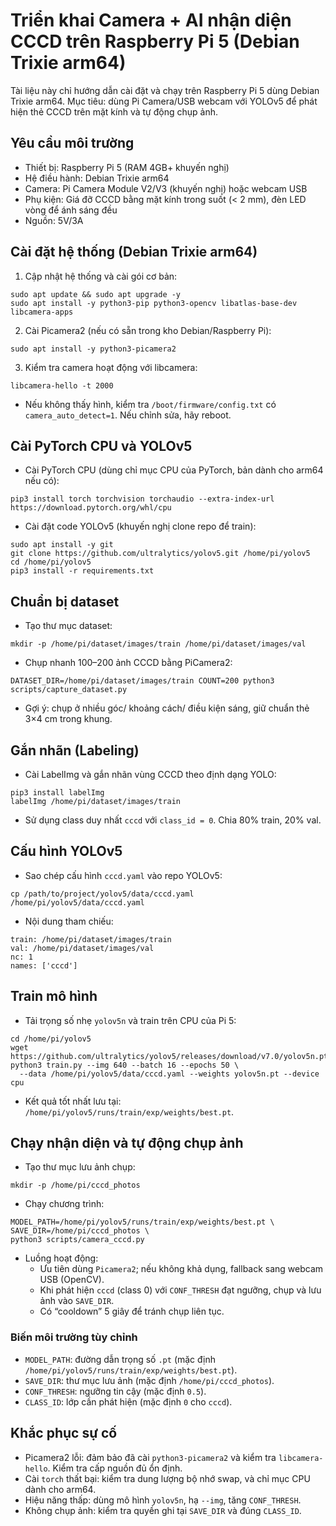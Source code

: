 # Triển khai Camera + AI nhận diện CCCD trên Raspberry Pi 5 (Debian Trixie arm64)

Tài liệu này chỉ hướng dẫn cài đặt và chạy trên Raspberry Pi 5 dùng Debian Trixie arm64. Mục tiêu: dùng Pi Camera/USB webcam với YOLOv5 để phát hiện thẻ CCCD trên mặt kính và tự động chụp ảnh.

## Yêu cầu môi trường
- Thiết bị: Raspberry Pi 5 (RAM 4GB+ khuyến nghị)
- Hệ điều hành: Debian Trixie arm64
- Camera: Pi Camera Module V2/V3 (khuyến nghị) hoặc webcam USB
- Phụ kiện: Giá đỡ CCCD bằng mặt kính trong suốt (< 2 mm), đèn LED vòng để ánh sáng đều
- Nguồn: 5V/3A

## Cài đặt hệ thống (Debian Trixie arm64)
1) Cập nhật hệ thống và cài gói cơ bản:
```
sudo apt update && sudo apt upgrade -y
sudo apt install -y python3-pip python3-opencv libatlas-base-dev libcamera-apps
```
2) Cài Picamera2 (nếu có sẵn trong kho Debian/Raspberry Pi):
```
sudo apt install -y python3-picamera2
```
3) Kiểm tra camera hoạt động với libcamera:
```
libcamera-hello -t 2000
```
- Nếu không thấy hình, kiểm tra `/boot/firmware/config.txt` có `camera_auto_detect=1`. Nếu chỉnh sửa, hãy reboot.

## Cài PyTorch CPU và YOLOv5
- Cài PyTorch CPU (dùng chỉ mục CPU của PyTorch, bản dành cho arm64 nếu có):
```
pip3 install torch torchvision torchaudio --extra-index-url https://download.pytorch.org/whl/cpu
```
- Cài đặt code YOLOv5 (khuyến nghị clone repo để train):
```
sudo apt install -y git
git clone https://github.com/ultralytics/yolov5.git /home/pi/yolov5
cd /home/pi/yolov5
pip3 install -r requirements.txt
```

## Chuẩn bị dataset
- Tạo thư mục dataset:
```
mkdir -p /home/pi/dataset/images/train /home/pi/dataset/images/val
```
- Chụp nhanh 100–200 ảnh CCCD bằng PiCamera2:
```
DATASET_DIR=/home/pi/dataset/images/train COUNT=200 python3 scripts/capture_dataset.py
```
- Gợi ý: chụp ở nhiều góc/ khoảng cách/ điều kiện sáng, giữ chuẩn thẻ 3×4 cm trong khung.

## Gắn nhãn (Labeling)
- Cài LabelImg và gắn nhãn vùng CCCD theo định dạng YOLO:
```
pip3 install labelImg
labelImg /home/pi/dataset/images/train
```
- Sử dụng class duy nhất `cccd` với `class_id = 0`. Chia 80% train, 20% val.

## Cấu hình YOLOv5
- Sao chép cấu hình `cccd.yaml` vào repo YOLOv5:
```
cp /path/to/project/yolov5/data/cccd.yaml /home/pi/yolov5/data/cccd.yaml
```
- Nội dung tham chiếu:
```
train: /home/pi/dataset/images/train
val: /home/pi/dataset/images/val
nc: 1
names: ['cccd']
```

## Train mô hình
- Tải trọng số nhẹ `yolov5n` và train trên CPU của Pi 5:
```
cd /home/pi/yolov5
wget https://github.com/ultralytics/yolov5/releases/download/v7.0/yolov5n.pt
python3 train.py --img 640 --batch 16 --epochs 50 \
  --data /home/pi/yolov5/data/cccd.yaml --weights yolov5n.pt --device cpu
```
- Kết quả tốt nhất lưu tại: `/home/pi/yolov5/runs/train/exp/weights/best.pt`.

## Chạy nhận diện và tự động chụp ảnh
- Tạo thư mục lưu ảnh chụp:
```
mkdir -p /home/pi/cccd_photos
```
- Chạy chương trình:
```
MODEL_PATH=/home/pi/yolov5/runs/train/exp/weights/best.pt \
SAVE_DIR=/home/pi/cccd_photos \
python3 scripts/camera_cccd.py
```
- Luồng hoạt động:
  - Ưu tiên dùng `Picamera2`; nếu không khả dụng, fallback sang webcam USB (OpenCV).
  - Khi phát hiện `cccd` (class 0) với `CONF_THRESH` đạt ngưỡng, chụp và lưu ảnh vào `SAVE_DIR`.
  - Có “cooldown” 5 giây để tránh chụp liên tục.

### Biến môi trường tùy chỉnh
- `MODEL_PATH`: đường dẫn trọng số `.pt` (mặc định `/home/pi/yolov5/runs/train/exp/weights/best.pt`).
- `SAVE_DIR`: thư mục lưu ảnh (mặc định `/home/pi/cccd_photos`).
- `CONF_THRESH`: ngưỡng tin cậy (mặc định `0.5`).
- `CLASS_ID`: lớp cần phát hiện (mặc định `0` cho `cccd`).

## Khắc phục sự cố
- Picamera2 lỗi: đảm bảo đã cài `python3-picamera2` và kiểm tra `libcamera-hello`. Kiểm tra cấp nguồn đủ ổn định.
- Cài `torch` thất bại: kiểm tra dung lượng bộ nhớ swap, và chỉ mục CPU dành cho arm64.
- Hiệu năng thấp: dùng mô hình `yolov5n`, hạ `--img`, tăng `CONF_THRESH`.
- Không chụp ảnh: kiểm tra quyền ghi tại `SAVE_DIR` và đúng `CLASS_ID`.